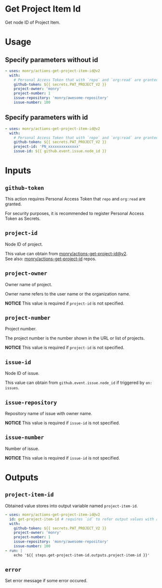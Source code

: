 # Get Project Item Id

Get node ID of Project Item.

# Usage

## Specify parameters without id

```yaml
- uses: monry/actions-get-project-item-id@v2
  with:
    # Personal Access Token that with `repo` and `org:read` are granted.
    github-token: ${{ secrets.PAT_PROJECT_V2 }}
    project-owner: 'monry'
    project-number: 1
    issue-repository: 'monry/awesome-repository'
    issue-number: 100
```

## Specify parameters with id

```yaml
- uses: monry/actions-get-project-item-id@v2
  with:
    # Personal Access Token that with `repo` and `org:read` are granted.
    github-token: ${{ secrets.PAT_PROJECT_V2 }}
    project-id: 'PN_xxxxxxxxxxxxxx'
    issue-id: ${{ github.event.issue.node_id }}
```

# Inputs

## `github-token`

This action requires Personal Access Token that `repo` and `org:read` are granted.

For security purposes, it is recommended to register Personal Access Token as Secrets.

## `project-id`

Node ID of project.

This value can obtain from [monry/actions-get-project-id@v2](https://github.com/marketplace/actions/get-project-id).<br />
See also: [monry/actions-get-project-id](https://github.com/monry/actions-get-project-id) repos.

## `project-owner`

Owner name of project.

Owner name refers to the user name or the organization name.

**NOTICE** This value is required if `project-id` is not specified.

## `project-number`

Project number.

The project number is the number shown in the URL or list of projects.

**NOTICE** This value is required if `project-id` is not specified.

## `issue-id`

Node ID of issue.

This value can obtain from `github.event.issue.node_id` if triggered by `on: issues`.

## `issue-repository`

Repository name of issue with owner name.

**NOTICE** This value is required if `issue-id` is not specified.

## `issue-number`

Number of issue.

**NOTICE** This value is required if `issue-id` is not specified.

# Outputs

## `project-item-id`

Obtained value stores into output variable named `project-item-id`.

```yaml
- uses: monry/actions-get-project-item-id@v2
  id: get-project-item-id # requires `id` to refer output values with after steps
  with:
    github-token: ${{ secrets.PAT_PROJECT_V2 }}
    project-owner: 'monry'
    project-number: 1
    issue-repository: 'monry/awesome-repository'
    issue-number: 100
- run: |
    echo '${{ steps.get-project-item-id.outputs.project-item-id }}'
```

## `error`

Set error message if some error occured.

